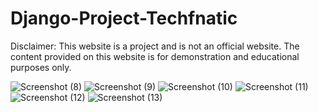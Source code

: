 # Django-Project-Techfnatic
Disclaimer: This website is a project and is not an official website.
The content provided on this website is for demonstration and educational purposes only.





![Screenshot (8)](https://github.com/Frenzykiran/Django-Project-Techfnatic/assets/61064872/9f45179d-fb0c-49c8-bbef-2678b413c3ff)
![Screenshot (9)](https://github.com/Frenzykiran/Django-Project-Techfnatic/assets/61064872/af39aff5-37c6-48e3-8275-74af07cb0a1d)
![Screenshot (10)](https://github.com/Frenzykiran/Django-Project-Techfnatic/assets/61064872/211f44eb-3243-45e6-a0f5-b8f142284d0b)
![Screenshot (11)](https://github.com/Frenzykiran/Django-Project-Techfnatic/assets/61064872/3306f32a-86a5-48e5-a3f1-215c7e5611e1)
![Screenshot (12)](https://github.com/Frenzykiran/Django-Project-Techfnatic/assets/61064872/189b6704-875d-4be1-9261-53f76dbd85b8)
![Screenshot (13)](https://github.com/Frenzykiran/Django-Project-Techfnatic/assets/61064872/fc519067-fd25-47f0-b634-d71982be0c3d)
